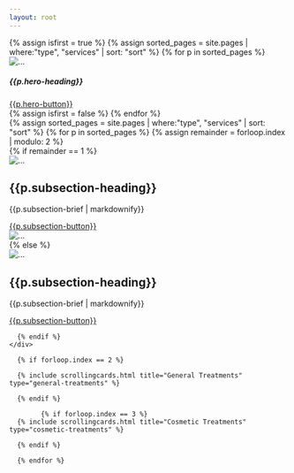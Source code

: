 ```yaml
---
layout: root
---
```

<div class="container-fluid bg-dark g-0">
<div class="container-fluid g-0">
<div id="carouselExampleSlidesOnly" class="carousel slide" data-bs-ride="carousel" data-bs-interval="5000" >
  <div class="carousel-inner">
      {% assign isfirst = true %}
      {% assign sorted_pages = site.pages | where:"type", "services" | sort: "sort" %}
      {% for p in sorted_pages %}
        <div class="carousel-item {% if isfirst == true %}active{% endif %}">
      <img src="{{p.hero-image}}" class="d-block w-100" alt="...">
      <div class="carousel-caption container notbg-frost rounded">
      <div class="mx-sm-5 px-sm-5">
        <h5>{{p.hero-heading}}</h5>
        <!--<p>{{p.hero-brief}}</p>-->
        <a class="btn btn-outline-light {{p.hero-button-class}}" href="{{p.url}}" role="button">{{p.hero-button}}</a>
      </div>
      </div>
    </div>
      {% assign isfirst = false %}
      {% endfor %}
    
  </div>
</div>
</div>

<div class="container-fluid notpt-3 bg-accent-prime-long-not g-0">

  <!--<div class="container py-1 py-sm-3">
      <div class="container text-light rounded p-0">
          <div class="p-3 px-5 px-sm-0">
              <div class="general-content">
                  {{content}}
              </div>
          </div>
      </div>
  </div>-->

  <div class="container g-0">
      {% assign sorted_pages = site.pages | where:"type", "services" | sort: "sort" %}
      {% for p in sorted_pages %}
      {% assign remainder = forloop.index | modulo: 2 %}
  <div class="container pt-3 pt-sm-5 text-light subsection g-5">
    <div class="row" style="background-color:{{p.subsection-color}}">
      {% if remainder == 1 %}
      <div class="col-md-6 bg-primary text-light g-0 d-block d-md-none">
        <img src="{{p.subsection-image}}" class="d-block w-100" alt="...">
      </div>
      <div class="col-md-6 p-0 my-0 px-md-5 my-md-5">
        <div class="p-5">
          <h2>{{p.subsection-heading}}</h2>
          <p>{{p.subsection-brief | markdownify}}</p>
          <a class="btn btn-outline-light {{p.subsection-button-class}}" href="{{p.url}}" role="button">{{p.subsection-button}}</a>
        </div>
      </div>
      <div class="col-md-6 bg-primary text-light g-0 d-none d-sm-none d-md-block">
        <img src="{{p.subsection-image}}" class="d-block w-100" alt="...">
      </div>
      {% else %}
      <div class="col-md-6 bg-primary text-light g-0">
        <img src="{{p.subsection-image}}" class="d-block w-100" alt="...">
      </div>
      <div class="col-md-6 p-0 my-0 px-md-5 my-md-5">
        <div class="p-5">
          <h2>{{p.subsection-heading}}</h2>
          <p>{{p.subsection-brief | markdownify}}</p>
          <a class="btn btn-outline-light {{p.subsection-button-class}}" href="{{p.url}}" role="button">{{p.subsection-button}}</a>
        </div>
      </div>
      
      {% endif %}
    </div>
  </div>
    
      {% if forloop.index == 2 %}

      {% include scrollingcards.html title="General Treatments" type="general-treatments" %}

      {% endif %}

            {% if forloop.index == 3 %}
      {% include scrollingcards.html title="Cosmetic Treatments" type="cosmetic-treatments" %}

      {% endif %}

      {% endfor %}



</div>

  </div>
</div>
